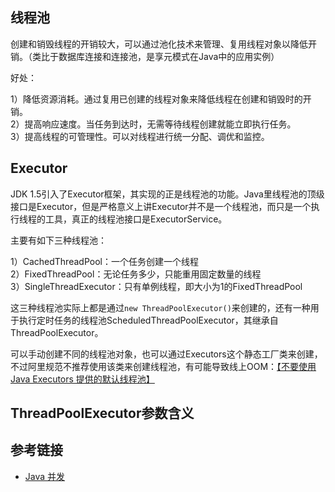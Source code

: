 <!--
date: 2022-01-29T22:46:12+08:00
lastmod: 2022-01-29T22:46:12+08:00
-->
## 线程池

创建和销毁线程的开销较大，可以通过池化技术来管理、复用线程对象以降低开销。（类比于数据库连接和连接池，是享元模式在Java中的应用实例）

好处：

1）降低资源消耗。通过复用已创建的线程对象来降低线程在创建和销毁时的开销。<br>
2）提高响应速度。当任务到达时，无需等待线程创建就能立即执行任务。<br>
3）提高线程的可管理性。可以对线程进行统一分配、调优和监控。

## Executor

JDK 1.5引入了Executor框架，其实现的正是线程池的功能。Java里线程池的顶级接口是Executor，但是严格意义上讲Executor并不是一个线程池，而只是一个执行线程的工具，真正的线程池接口是ExecutorService。

主要有如下三种线程池：

1）CachedThreadPool：一个任务创建一个线程<br>
2）FixedThreadPool：无论任务多少，只能重用固定数量的线程<br>
3）SingleThreadExecutor：只有单例线程，即大小为1的FixedThreadPool

这三种线程池实际上都是通过`new ThreadPoolExecutor()`来创建的，还有一种用于执行定时任务的线程池ScheduledThreadPoolExecutor，其继承自ThreadPoolExecutor。

可以手动创建不同的线程池对象，也可以通过Executors这个静态工厂类来创建，不过阿里规范不推荐使用该类来创建线程池，有可能导致线上OOM：[【不要使用Java Executors 提供的默认线程池】](https://www.cnblogs.com/ylty/p/11842727.html)

## ThreadPoolExecutor参数含义



## 参考链接

* [Java 并发](http://www.cyc2018.xyz/Java/Java%20%E5%B9%B6%E5%8F%91.html)